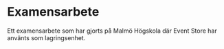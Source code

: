 Examensarbete
=============

Ett examensarbete som har gjorts på Malmö Högskola där Event Store har använts som lagringsenhet.

